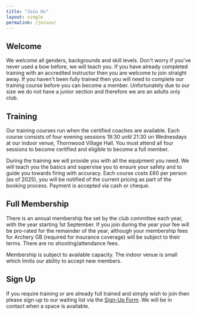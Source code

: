 ```yaml
---
title: "Join Us"
layout: single
permalink: /joinus/
---
```


## Welcome
We welcome all genders, backgrounds and skill levels. Don't worry if you've never used a bow before, we will teach you. If you have already completed training with an accredited instructor then you are welcome to join straight away.  If you haven't been fully trained then you will need to complete our training course before you can become a member.  Unfortunately due to our size we do not have a junior section and therefore we are an adults only club.

## Training
Our training courses run when the certified coaches are available. Each course consists of four evening sessions 19:30 until 21:30 on Wednesdays at our indoor venue, Thornwood Village Hall. You must attend all four sessions to become certified and eligible to become a full member.

During the training we will provide you with all the equipment you need. We will teach you the basics and supervise you to ensure your safety and to guide you towards firing with accuracy.  Each course costs £60 per person (as of 2025), you will be notified of the current pricing as part of the booking process. Payment is accepted via cash or cheque.

## Full Membership
There is an annual membership fee set by the club committee each year, with the year starting 1st September. If you join during the year your fee will be pro-rated for the remainder of the year, although your membership fees for Archery GB (required for insurance coverage) will be subject to their terms. There are no shooting/attendance fees.

Membership is subject to available capacity. The indoor venue is small which limits our ability to accept new members.

## Sign Up
If you require training or are already full trained and simply wish to join then please sign-up to our waiting list via the <a href="https://forms.gle/L34kwFCfwyyqxzTD6">Sign-Up Form</a>.  We will be in contact when a space is available.


